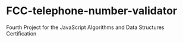 # FCC-telephone-number-validator
Fourth Project for the JavaScript Algorithms and Data Structures Certification
